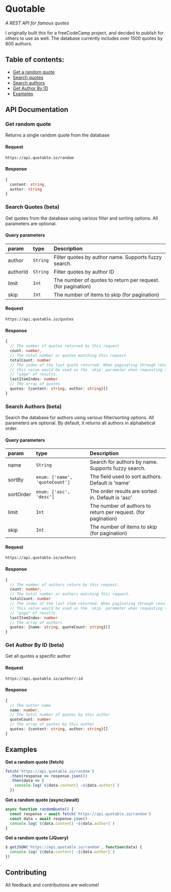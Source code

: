 # Quotable

_A REST API for famous quotes_

I originally built this for a freeCodeCamp project, and decided to publish for others to use as well. The database currently includes over 1500 quotes by 800 authors.

## Table of contents:
- [Get a random quote](#get-random-quote)
- [Search quotes](#search-quotes-beta)
- [Search authors](#search-authors-beta)
- [Get Author By ID](#get-author-by-id-beta)
- [Examples](#examples)

## API Documentation

### Get random quote

Returns a single random quote from the database

#### Request

```http
https://api.quotable.io/random
```

#### Response

```ts
{
  content: string,
  author: string
}
```

### Search Quotes (beta)

Get quotes from the database using various filter and sorting options. All parameters are optional.

#### Query parameters
| param    | type     | Description                                                  |
| :------- | :------- | :----------------------------------------------------------- |
| author   | `String` | Filter quotes by author name. Supports fuzzy search.         |
| authorId | `String` | Filter quotes by author ID                                   |
| limit    | `Int`    | The number of quotes to return per request. (for pagination) |
| skip     | `Int`    | The number of items to skip (for pagination)                 |


#### Request 

```http
https://api.quotable.io/quotes
```

#### Response 

```ts
{
  // The number of quotes returned by this request
  count: number,
  // The total number or quotes matching this request
  totalCount: number
  // The index of the last quote returned. When paginating through results,
  // this value would be used as the `skip` parameter when requesting the next
  // "page" of results.
  lastItemIndex: number
  // The array of quotes 
  quotes: {content: string, author: string}[]
}
```

### Search Authors (beta)

Search the database for authors using various filter/sorting options. All parameters are optional. By default, it returns all authors in alphabetical order.


#### Query parameters
| param     | type                           | Description                                                   |
| :-------- | :----------------------------- | :------------------------------------------------------------ |
| name      | `String`                       | Search for authors by name. Supports fuzzy search.            |
| sortBy    | `enum: ['name', 'quoteCount']` | The field used to sort authors. Default is 'name'             |
| sortOrder | `enum: ['asc', 'desc']`        | The order results are sorted in. Default is 'asc'             |
| limit     | `Int`                          | The number of authors to return per request. (for pagination) |
| skip      | `Int`                          | The number of items to skip (for pagination)                  |

#### Request 

```http
https://api.quotable.io/authors
```

#### Response 

```ts
{
  // The number of authors return by this request.
  count: number,
  // The total number or authors matching this request.
  totalCount: number
  // The index of the last item returned. When paginating through results,
  // this value would be used as the `skip` parameter when requesting the next
  // "page" of results.
  lastItemIndex: number
  // The array of authors 
  quotes: {name: string, quoteCount: string}[]
}
```


### Get Author By ID (beta)

Get all quotes a specific author

#### Request 

```http
https://api.quotable.io/author/:id
```

#### Response 

```ts
{
  // The author name
  name: number,
  // The total number of quotes by this author
  quoteCount: number
  // The array of quotes by this author
  quotes: {content: string, author: string}[]
}
```

## Examples

**Get a random quote (fetch)**

```js
fetch('https://api.quotable.io/random')
  .then(response => response.json())
  .then(data => {
    console.log(`${data.content} —${data.author}`)
  })
```

**Get a random quote (async/await)**

```js
async function randomQuote() {
  const response = await fetch('https://api.quotable.io/random')
  const data = await response.json()
  console.log(`${data.content} —${data.author}`)
}
```

**Get a random quote (JQuery)**

```js
$.getJSON('https://api.quotable.io/random', function(data) {
  console.log(`${data.content} —${data.author}`)
})
```

## Contributing

All feedback and contributions are welcome!